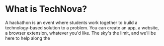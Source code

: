 # What is TechNova?

A hackathon is an event where students work together to build a technology-based solution to a problem. You can create an app, a website, a browser extension, whatever you'd like. The sky's the limit, and we'll be here to help along the
